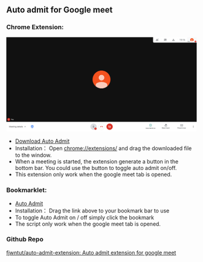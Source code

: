## Auto admit for Google meet

### Chrome Extension:
![](screenshot.png)
- <a href="https://github.com/fjwntut/auto-admit-extension/raw/3de76482ef4f40ac7c8c38c10f2995debafb374a/AutoAdmit.crx" Download>Download Auto Admit</a>
- Installation： Open [chrome://extensions/](chrome://extensions/) and drag the downloaded file to the window.
- When a meeting is started, the extension generate a button in the bottom bar. You could use the button to toggle auto admit on/off.
- This extension only work when the google meet tab is opened.

### Bookmarklet: 
- <a href="javascript:button_added = document.getElementById('auto-admit-div');var toggle;if(button_added == null){    Initialize();}else{    Toggle();}function Initialize(){    var newdiv = document.createElement('div');    newdiv.id = 'auto-admit-div';    newdiv.style.display = 'none';    button_added = document.body.appendChild(newdiv);    Toggle();    setInterval(Update, 500);}function Update() {    if(toggle){        for (let element of document.getElementsByTagName('span')) {            if (element.innerHTML === 'Admit') {                console.log('There is someone waiting to join this meeting, automatically admitting them...');                element.click();            }        }    }}function Toggle(){    button_added.classList.toggle('on');    toggle = button_added.classList.contains('on');    alert('Auto admit turned '+(toggle?'on':'off'))}">Auto Admit</a> 
- Installation： Drag the link above to your bookmark bar to use
- To toggle Auto Admit on / off simply click the bookmark 
- The script only work when the google meet tab is opened.
 
### Github Repo
[fjwntut/auto-admit-extension: Auto admit extension for google meet](https://github.com/fjwntut/auto-admit-extension)
